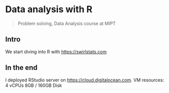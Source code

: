 # Data analysis with R

> Problem solving, Data Analysis course at MIPT

## Intro

We start diving into R with https://swirlstats.com

## In the end

I deployed RStudio server on https://cloud.digitalocean.com. 
VM resources: 4 vCPUs 8GB / 160GB Disk
